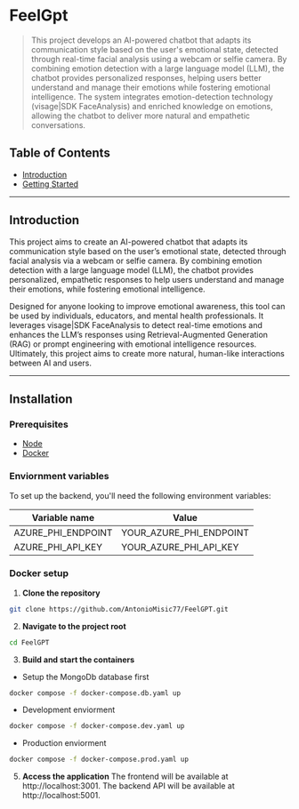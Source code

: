 # FeelGpt

> This project develops an AI-powered chatbot that adapts its communication style based on the user's emotional state, detected through real-time facial analysis using a webcam or selfie camera. By combining emotion detection with a large language model (LLM), the chatbot provides personalized responses, helping users better understand and manage their emotions while fostering emotional intelligence. The system integrates emotion-detection technology (visage|SDK FaceAnalysis) and enriched knowledge on emotions, allowing the chatbot to deliver more natural and empathetic conversations.

## Table of Contents

- [Introduction](#introduction)
- [Getting Started](#installation)

---

## Introduction

This project aims to create an AI-powered chatbot that adapts its communication style based on the user’s emotional state, detected through facial analysis via a webcam or selfie camera. By combining emotion detection with a large language model (LLM), the chatbot provides personalized, empathetic responses to help users understand and manage their emotions, while fostering emotional intelligence.

Designed for anyone looking to improve emotional awareness, this tool can be used by individuals, educators, and mental health professionals. It leverages visage|SDK FaceAnalysis to detect real-time emotions and enhances the LLM’s responses using Retrieval-Augmented Generation (RAG) or prompt engineering with emotional intelligence resources. Ultimately, this project aims to create more natural, human-like interactions between AI and users.

---

## Installation

### Prerequisites

- [Node](https://nodejs.org/en/download/package-manager)
- [Docker](https://docs.docker.com/engine/install/)

### Enviornment variables

To set up the backend, you'll need the following environment variables:

| Variable name | Value |
| --- | --- |
|AZURE_PHI_ENDPOINT|YOUR_AZURE_PHI_ENDPOINT|
|AZURE_PHI_API_KEY|YOUR_AZURE_PHI_API_KEY|

### Docker setup

1. **Clone the repository**

```bash
git clone https://github.com/AntonioMisic77/FeelGPT.git
```

2. **Navigate to the project root**

```bash
cd FeelGPT
```

3. **Build and start the containers**

- Setup the MongoDb database first
```bash
docker compose -f docker-compose.db.yaml up
```

- Development enviorment
```bash
docker compose -f docker-compose.dev.yaml up
```

- Production enviorment

```bash
docker compose -f docker-compose.prod.yaml up
```

5. **Access the application**
   The frontend will be available at http://localhost:3001.
   The backend API will be available at http://localhost:5001.
